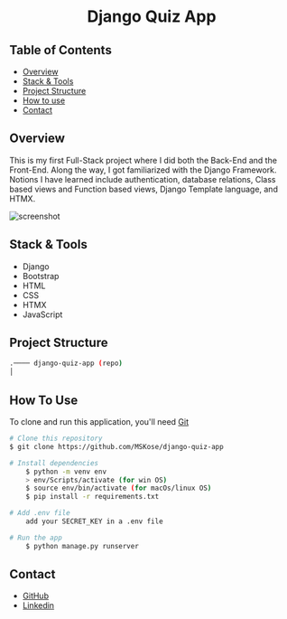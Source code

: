 <!-- Please update value in the {}  -->

<h1 align="center">Django Quiz App</h1>


<!-- TABLE OF CONTENTS -->

## Table of Contents

- [Overview](#overview)
- [Stack & Tools](#stack)
- [Project Structure](#project-structure)
- [How to use](#how-to-use)
- [Contact](#contact)

<!-- OVERVIEW -->

## Overview

This is my first Full-Stack project where I did both the Back-End and the Front-End. Along the way, I got familiarized with the Django Framework. Notions I have learned include authentication, database relations, Class based views and Function based views, Django Template language, and HTMX. 

![screenshot](https://user-images.githubusercontent.com/16707738/92399059-5716eb00-f132-11ea-8b14-bcacdc8ec97b.png)

<h2 id="stack">Stack & Tools</h2>

<!-- This section should list any major frameworks that you built your project using. Here are a few examples.-->

- Django
- Bootstrap
- HTML
- CSS
- HTMX
- JavaScript

## Project Structure

```bash
.──── django-quiz-app (repo)
│


```

## How To Use 

To clone and run this application, you'll need [Git](https://git-scm.com)

```bash
# Clone this repository
$ git clone https://github.com/MSKose/django-quiz-app

# Install dependencies
    $ python -m venv env
    > env/Scripts/activate (for win OS)
    $ source env/bin/activate (for macOs/linux OS)
    $ pip install -r requirements.txt

# Add .env file
    add your SECRET_KEY in a .env file

# Run the app
    $ python manage.py runserver
```

## Contact

- [GitHub](https://github.com/MSKose)
- [Linkedin](https://www.linkedin.com/in/mustafa-kose-linked/)